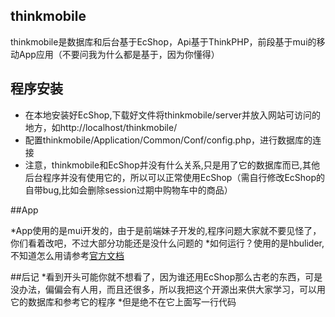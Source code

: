 ## thinkmobile
thinkmobile是数据库和后台基于EcShop，Api基于ThinkPHP，前段基于mui的移动App应用（不要问我为什么都是基于，因为你懂得）

## 程序安装

*  在本地安装好EcShop,下载好文件将thinkmobile/server并放入网站可访问的地方，如http://localhost/thinkmobile/
*  配置thinkmobile/Application/Common/Conf/config.php，进行数据库的连接
*  注意，thinkmobile和EcShop并没有什么关系,只是用了它的数据库而已,其他后台程序并没有使用它的，所以可以正常使用EcShop（需自行修改EcShop的自带bug,比如会删除session过期中购物车中的商品）

##App

*App使用的是mui开发的，由于是前端妹子开发的,程序问题大家就不要见怪了，你们看着改吧，不过大部分功能还是没什么问题的
*如何运行？使用的是hbulider,不知道怎么用请参考[官方文档](http://www.dcloud.io/)

##后记
*看到开头可能你就不想看了，因为谁还用EcShop那么古老的东西，可是没办法，偏偏会有人用，而且还很多，所以我把这个开源出来供大家学习，可以用它的数据库和参考它的程序
*但是绝不在它上面写一行代码